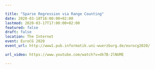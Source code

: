 ```yaml
---

title: "Sparse Regression via Range Counting"
date: 2020-03-18T16:00:00+02:00
lastmod: 2020-03-17T17:00:00+02:00
featured: false
draft: false
location: The Internet
event: EuroCG 2020
event_url: http://www1.pub.informatik.uni-wuerzburg.de/eurocg2020/

url_video: https://www.youtube.com/watch?v=dk7B-2lNUME

---
```

